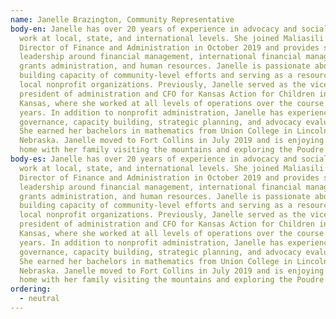 ```yaml
---
name: Janelle Brazington, Community Representative
body-en: Janelle has over 20 years of experience in advocacy and social justice
  work at local, state, and international levels. She joined Maliasili as their
  Director of Finance and Administration in October 2019 and provides strategic
  leadership around financial management, international financial management,
  grants administration, and human resources. Janelle is passionate about
  building capacity of community-level efforts and serving as a resource for
  local nonprofit organizations. Previously, Janelle served as the vice
  president of administration and CFO for Kansas Action for Children in Topeka,
  Kansas, where she worked at all levels of operations over the course of 15
  years. In addition to nonprofit administration, Janelle has experience in
  governance, capacity building, strategic planning, and advocacy evaluation.
  She earned her bachelors in mathematics from Union College in Lincoln,
  Nebraska. Janelle moved to Fort Collins in July 2019 and is enjoying her new
  home with her family visiting the mountains and exploring the Poudre Trail.
body-es: Janelle has over 20 years of experience in advocacy and social justice
  work at local, state, and international levels. She joined Maliasili as their
  Director of Finance and Administration in October 2019 and provides strategic
  leadership around financial management, international financial management,
  grants administration, and human resources. Janelle is passionate about
  building capacity of community-level efforts and serving as a resource for
  local nonprofit organizations. Previously, Janelle served as the vice
  president of administration and CFO for Kansas Action for Children in Topeka,
  Kansas, where she worked at all levels of operations over the course of 15
  years. In addition to nonprofit administration, Janelle has experience in
  governance, capacity building, strategic planning, and advocacy evaluation.
  She earned her bachelors in mathematics from Union College in Lincoln,
  Nebraska. Janelle moved to Fort Collins in July 2019 and is enjoying her new
  home with her family visiting the mountains and exploring the Poudre Trail.
ordering:
  - neutral
---
```

